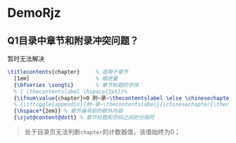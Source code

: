 # DemoRjz

## Q1目录中章节和附录冲突问题？

暂时无法解决

```latex
\titlecontents{chapter}     % 适用于章节
  [1em]                     % 缩进量
  {\bfseries \songti}       % 章节标题的字体
  % { \thecontentslabel \hspace{2pt}}%
  {\ifnum\value{chapter}>0 附~录~\thecontentslabel \else \chinesechapter{\thecontentslabel} \fi \hspace{2pt}}%
  % {\iftoggle{appendix}{附~录~\thecontentslabel}{\chinesechapter{\thecontentslabel}} \hspace{2pt}} % 章节编号前的额外内容
  {\hspace*{2em}} % 章节编号前的额外内容
  {\zjut@content@dott} % 章节标题和页码之间的分隔符
```

> 处于目录页无法判断`chapter`的计数器值，该值始终为0；



